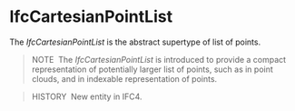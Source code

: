 IfcCartesianPointList
=====================

The _IfcCartesianPointList_ is the abstract supertype of list of points.

> NOTE&nbsp; The _IfcCartesianPointList_ is introduced to provide a compact representation of potentially larger list of points, such as in point clouds, and in indexable representation of points.

> HISTORY&nbsp; New entity in IFC4.
